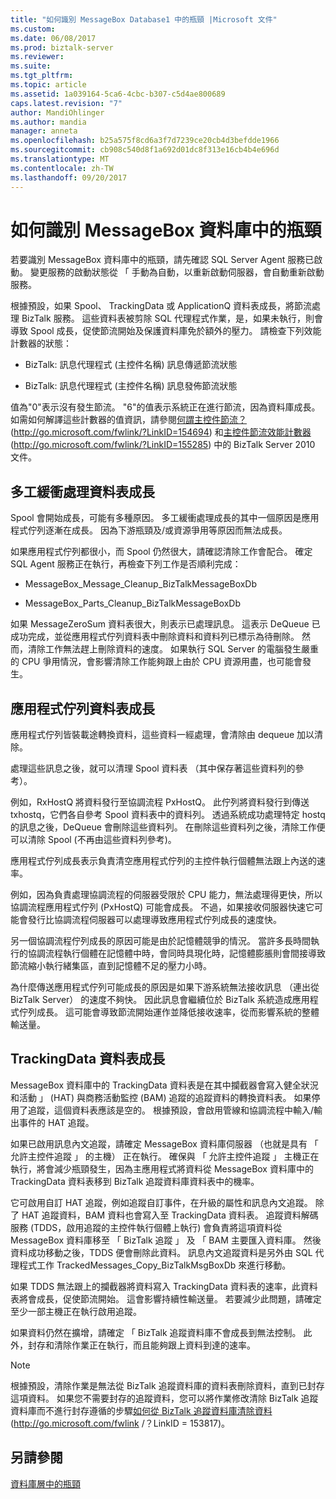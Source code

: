 ```yaml
---
title: "如何識別 MessageBox Database1 中的瓶頸 |Microsoft 文件"
ms.custom: 
ms.date: 06/08/2017
ms.prod: biztalk-server
ms.reviewer: 
ms.suite: 
ms.tgt_pltfrm: 
ms.topic: article
ms.assetid: 1a039164-5ca6-4cbc-b307-c5d4ae800689
caps.latest.revision: "7"
author: MandiOhlinger
ms.author: mandia
manager: anneta
ms.openlocfilehash: b25a575f8cd6a3f7d7239ce20cb4d3befdde1966
ms.sourcegitcommit: cb908c540d8f1a692d01dc8f313e16cb4b4e696d
ms.translationtype: MT
ms.contentlocale: zh-TW
ms.lasthandoff: 09/20/2017
---
```

# <a name="how-to-identify-bottlenecks-in-the-messagebox-database"></a>如何識別 MessageBox 資料庫中的瓶頸
若要識別 MessageBox 資料庫中的瓶頸，請先確認 SQL Server Agent 服務已啟動。 變更服務的啟動狀態從 「 手動為自動，以重新啟動伺服器，會自動重新啟動服務。  
  
 根據預設，如果 Spool、 TrackingData 或 ApplicationQ 資料表成長，將節流處理 BizTalk 服務。 這些資料表被剪除 SQL 代理程式作業，是，如果未執行，則會導致 Spool 成長，促使節流開始及保護資料庫免於額外的壓力。 請檢查下列效能計數器的狀態：  
  
-   BizTalk: 訊息代理程式 (主控件名稱) 訊息傳遞節流狀態  
  
-   BizTalk: 訊息代理程式 (主控件名稱) 訊息發佈節流狀態  
  
 值為"0"表示沒有發生節流。 "6"的值表示系統正在進行節流，因為資料庫成長。 如需如何解譯這些計數器的值資訊，請參閱[何謂主控件節流？](http://go.microsoft.com/fwlink/?LinkID=154694) (http://go.microsoft.com/fwlink/?LinkID=154694) 和[主控件節流效能計數器](http://go.microsoft.com/fwlink/?LinkID=155285)(http://go.microsoft.com/fwlink/?LinkID=155285) 中的 BizTalk Server 2010 文件。  
  
## <a name="spool-table-growth"></a>多工緩衝處理資料表成長  
 Spool 會開始成長，可能有多種原因。 多工緩衝處理成長的其中一個原因是應用程式佇列逐漸在成長。 因為下游瓶頸及/或資源爭用等原因而無法成長。  
  
 如果應用程式佇列都很小，而 Spool 仍然很大，請確認清除工作會配合。 確定 SQL Agent 服務正在執行，再檢查下列工作是否順利完成：  
  
-   MessageBox_Message_Cleanup_BizTalkMessageBoxDb  
  
-   MessageBox_Parts_Cleanup_BizTalkMessageBoxDb  
  
 如果 MessageZeroSum 資料表很大，則表示已處理訊息。 這表示 DeQueue 已成功完成，並從應用程式佇列資料表中刪除資料和資料列已標示為待刪除。 然而，清除工作無法趕上刪除資料的速度。 如果執行 SQL Server 的電腦發生嚴重的 CPU 爭用情況，會影響清除工作能夠跟上由於 CPU 資源用盡，也可能會發生。  
  
## <a name="application-queue-table-growth"></a>應用程式佇列資料表成長  
 應用程式佇列皆裝載途轉換資料，這些資料一經處理，會清除由 dequeue 加以清除。  
  
 處理這些訊息之後，就可以清理 Spool 資料表 （其中保存著這些資料列的參考）。  
  
 例如，RxHostQ 將資料發行至協調流程 PxHostQ。 此佇列將資料發行到傳送 txhostq，它們各自參考 Spool 資料表中的資料列。 透過系統成功處理特定 hostq 的訊息之後，DeQueue 會刪除這些資料列。 在刪除這些資料列之後，清除工作便可以清除 Spool (不再由這些資料列參考)。  
  
 應用程式佇列成長表示負責清空應用程式佇列的主控件執行個體無法跟上內送的速率。  
  
 例如，因為負責處理協調流程的伺服器受限於 CPU 能力，無法處理得更快，所以協調流程應用程式佇列 (PxHostQ) 可能會成長。 不過，如果接收伺服器快速它可能會發行比協調流程伺服器可以處理導致應用程式佇列成長的速度快。  
  
 另一個協調流程佇列成長的原因可能是由於記憶體競爭的情況。 當許多長時間執行的協調流程執行個體在記憶體中時，會同時具現化時，記憶體膨脹則會間接導致節流縮小執行緒集區，直到記憶體不足的壓力小時。  
  
 為什麼傳送應用程式佇列可能成長的原因是如果下游系統無法接收訊息 （連出從 BizTalk Server） 的速度不夠快。 因此訊息會繼續位於 BizTalk 系統造成應用程式佇列成長。 這可能會導致節流開始運作並降低接收速率，從而影響系統的整體輸送量。  
  
## <a name="trackingdata-table-growth"></a>TrackingData 資料表成長  
 MessageBox 資料庫中的 TrackingData 資料表是在其中攔截器會寫入健全狀況和活動 」 (HAT) 與商務活動監控 (BAM) 追蹤的追蹤資料的轉換資料表。 如果停用了追蹤，這個資料表應該是空的。 根據預設，會啟用管線和協調流程中輸入/輸出事件的 HAT 追蹤。  
  
 如果已啟用訊息內文追蹤，請確定 MessageBox 資料庫伺服器 （也就是具有 「 允許主控件追蹤 」 的主機） 正在執行。 確保與 「 允許主控件追蹤 」 主機正在執行，將會減少瓶頸發生，因為主應用程式將資料從 MessageBox 資料庫中的 TrackingData 資料表移到 BizTalk 追蹤資料庫資料表中的機率。  
  
 它可啟用自訂 HAT 追蹤，例如追蹤自訂事件，在升級的屬性和訊息內文追蹤。 除了 HAT 追蹤資料，BAM 資料也會寫入至 TrackingData 資料表。 追蹤資料解碼服務 (TDDS，啟用追蹤的主控件執行個體上執行) 會負責將這項資料從 MessageBox 資料庫移至 「 BizTalk 追蹤 」 及 「 BAM 主要匯入資料庫。 然後資料成功移動之後，TDDS 便會刪除此資料。 訊息內文追蹤資料是另外由 SQL 代理程式工作 TrackedMessages_Copy_BizTalkMsgBoxDb 來進行移動。  
  
 如果 TDDS 無法跟上的攔截器將資料寫入 TrackingData 資料表的速率，此資料表將會成長，促使節流開始。 這會影響持續性輸送量。 若要減少此問題，請確定至少一部主機正在執行啟用追蹤。  
  
 如果資料仍然在擴增，請確定 「 BizTalk 追蹤資料庫不會成長到無法控制。 此外，封存和清除作業正在執行，而且能夠跟上資料到達的速率。  
  
> [!NOTE]  
>  根據預設，清除作業是無法從 BizTalk 追蹤資料庫的資料表刪除資料，直到已封存這項資料。 如果您不需要封存的追蹤資料，您可以將作業修改清除 BizTalk 追蹤資料庫而不進行封存遵循的步驟[如何從 BizTalk 追蹤資料庫清除資料](http://go.microsoft.com/fwlink/?LinkID=153817)(http://go.microsoft.com/fwlink /？LinkID = 153817)。  
  
## <a name="see-also"></a>另請參閱  
 [資料庫層中的瓶頸](../technical-guides/bottlenecks-in-the-database-tier.md)